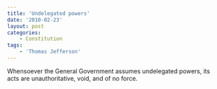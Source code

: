```yaml
---
title: 'Undelegated powers'
date: '2010-02-23'
layout: post
categories:
    - Constitution
tags:
    - 'Thomas Jefferson'
---
```


Whensoever the General Government assumes undelegated powers, its acts are unauthoritative, void, and of no force.
